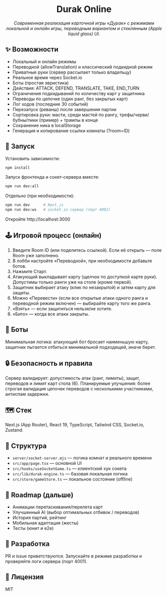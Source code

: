 <div align="center">
<h1>Durak Online</h1>
<p><em>Современная реализация карточной игры «Дурак» с режимами локальной и онлайн игры, переводным вариантом и стеклянным (Apple liquid glass) UI.</em></p>
</div>

## ✨ Возможности

- Локальный и онлайн режимы
- Переводной (allowTranslation) и классический подкидной режим
- Приватные руки (сервер рассылает только владельцу)
- Реальное время через Socket.io
- Боты (простая эвристика)
- Действия: ATTACK, DEFEND, TRANSLATE, TAKE, END_TURN
- Ограничения подкидываний по количеству карт у защитника
- Переводы по цепочке (один ранг, без закрытых карт)
- Лог ходов (последние 30 событий)
- Перезапуск (реванш) после завершения партии
- Сортировка руки: масти, среди мастей по рангу, трефы/черви/бубны/пики (пример) + трампы в конце
- Сохранение ника в localStorage
- Генерация и копирование ссылки комнаты (?room=ID)

## 🚀 Запуск

Установить зависимости:
```bash
npm install
```

Запуск фронтенда и сокет-сервера вместе:
```bash
npm run dev:all
```

Отдельно (при необходимости):
```bash
npm run dev      # Next.js
npm run dev:ws   # socket.io сервер (порт 4001)
```

Откройте http://localhost:3000

## 🕹 Игровой процесс (онлайн)
1. Введите Room ID (или поделитесь ссылкой). Если её открыть — поле Room уже заполнено.
2. В лобби настройте «Переводной», при необходимости добавьте ботов.
3. Нажмите Старт.
4. Атакующий выкладывает карту (щелчок по доступной карте руки). Допустимы только ранги уже на столе (кроме первой).
5. Защитник выбирает атаку (клик по незакрытой) и затем карту для защиты.
6. Можно «Перевести» (если все открытые атаки одного ранга и переводной режим включен) — выбирайте карту того же ранга.
7. «Взять» — если защититься нельзя/не хотите.
8. «Бито» — когда все атаки закрыты.

## 🧠 Боты
Минимальная логика: атакующий бот бросает наименьшую карту, защитник пытается отбиться минимальной подходящей, иначе берет.

## 🔒 Безопасность и правила
Сервер валидирует: допустимость атак (ранг, лимиты), защит, переводов и лимит карт стола (6).
Планируемые улучшения: более строгая валидация цепочек переводов с несколькими участниками, антиспам задержки.

## 🗺 Стек
Next.js (App Router), React 19, TypeScript, Tailwind CSS, Socket.io, Zustand.

## 📂 Структура
- `server/socket-server.mjs` — логика комнат и реального времени
- `src/app/page.tsx` — основной UI
- `src/hooks/useSocketGame.ts` — клиентский хук сокета
- `src/lib/durak-engine.ts` — базовая локальная логика
- `src/store/gameStore.ts` — локальное состояние (offline)

## 🔄 Roadmap (дальше)
- Анимации перетаскивания/перелета карт
- Улучшенный AI (выбор оптимальных отбивок / переводов)
- История партий, рейтинг
- Мобильная адаптация (жесты)
- Тесты (юнит и e2e)

## 🐛 Разработка
PR и issue приветствуются. Запускайте в режиме разработки и проверяйте логи сервера (порт 4001).

## 📜 Лицензия
MIT

